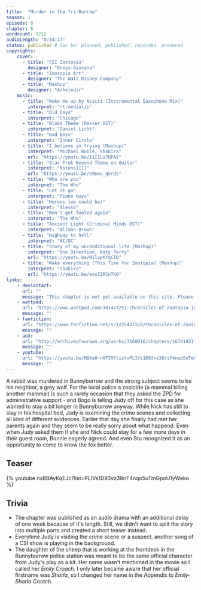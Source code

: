 ```yaml
---
title:  "Murder in the Tri-Burrow"
season: 1
episode: 8
chapter: 8
wordcount: 9212
audioLength: "0:54:17"
status: published # Can be: planned, published, recorded, produced
copyrights:
    cover:
      - title: "CSI Zootopia"
        designer: "Greys-Giovana"
      - title: "Zootopia Art"
        designer: "The Walt Disney Company"
      - title: "Mashup"
        designer: "Anheledir"
    music:
      - title: "Wake me up by Avicii (Instrumental Saxophone Mix)"
        interpret: "rt:medialis"
      - title: "Old Days"
        interpret: "Chicago"
      - title: "Blood Theme (Dexter OST)"
        interpret: "Daniel Licht"
      - title: "Bad Boys"
        interpret: "Inner Circle"
      - title: "I believe in trying (Mashup)"
        interpret: "Michael Bublé, Shakira"
        url: "https://youtu.be/IiIILo7UPAI"
      - title: "Star Trek Beyond Theme on Guitar"
        interpret: "Nstens1117"
        url: "https://youtu.be/S9G4u_qSrds"
      - title: "Who are you"
        interpret: "The Who"
      - title: "Let it go"
        interpret: "Piano Guys"
      - title: "Heroes (we could be)"
        interpret: "Alesso"
      - title: "Won't get fooled again"
        interpret: "The Who"
      - title: "Ancient Light (Criminal Minds OST)"
        interpret: "Allman Brown"
      - title: "Highway to hell"
        interpret: "AC/DC"
      - title: "Story of my unconditional life (Mashup)"
        interpret: "One Direction, Katy Perry"
        url: "https://youtu.be/HilupKYqCIQ"
      - title: "Waka everything (This Time for Zootopia) (Mashup)"
        interpret: "Shakira"
        url: "https://youtu.be/esxIIRCnTK8"
links:
    - deviantart:
      url: ""
      message: "This chapter is not yet available on this site. Please choose another hoster!"
    - wattpad:
      url: "https://www.wattpad.com/381473251-chronicles-of-zootopia-1x08-murder-in-the-tri"
      message: ""
    - fanfiction:
      url: "https://www.fanfiction.net/s/12254372/8/Chronicles-of-Zootopia"
      message: ""
    - ao3:
      url: "http://archiveofourown.org/works/7168916/chapters/16741921"
      message: ""
    - youtube:
      url: "https://youtu.be/NBXa0-nKPIM?list=PLIVs1D93vz38riF4nqo5uTmGpoU1yWeko"
      message: ""
---
```

A rabbit was murdered in Bunnyburrow and the strong subject seems to be his neighbor, a grey wolf. For the local police a zooicide (a mammal killing another mammal) is such a rarely occasion that they asked the ZPD for administrative support - and Bogo is telling Judy off for this case as she wanted to stay a bit longer in Bunnyburrow anyway. While Nick has still to stay in his hospital bed, Judy is examining the crime scenes and collecting all kind of different evidences. Earlier that day she finally had met her parents again and they seem to be really sorry about what happend. Even when Judy asked them if she and Nick could stay for a few more days in their guest room, Bonnie eagerly agreed. And even Stu recognized it as an opportunity to come to know the fox better.


## Teaser
{% youtube nxBBAyKqEJc?list=PLIVs1D93vz38riF4nqo5uTmGpoU1yWeko %}

## Trivia
- The chapter was published as an audio drama with an additional delay of one week because of it's length. Still, we didn't want to split the story into multiple parts and created a short teaser instead.
- Everytime Judy is visiting the crime scene or a suspect, another song of a CSI show is playing in the background.
- The daughter of the sheep that is working at the frontdesk in the Bunnyburrow police station was meant to be the same official character from Judy's play as a kit. Her name wasn't mentioned in the movie so I called her _Emily Croach_. I only later became aware that her official firstname was _Sharla_, so I changed her name in the Appendix to _Emily-Sharla Croach_.